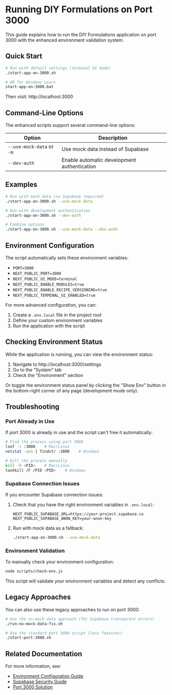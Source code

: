 # Running DIY Formulations on Port 3000

This guide explains how to run the DIY Formulations application on port 3000 with the enhanced environment validation system.

## Quick Start

```bash
# Run with default settings (terminal UI mode)
./start-app-on-3000.sh

# OR for Windows users
start-app-on-3000.bat
```

Then visit: http://localhost:3000

## Command-Line Options

The enhanced scripts support several command-line options:

| Option | Description |
|--------|-------------|
| `--use-mock-data` or `-m` | Use mock data instead of Supabase |
| `--dev-auth` | Enable automatic development authentication |

## Examples

```bash
# Run with mock data (no Supabase required)
./start-app-on-3000.sh --use-mock-data

# Run with development authentication
./start-app-on-3000.sh --dev-auth

# Combine options
./start-app-on-3000.sh --use-mock-data --dev-auth
```

## Environment Configuration

The script automatically sets these environment variables:

- `PORT=3000`
- `NEXT_PUBLIC_PORT=3000`
- `NEXT_PUBLIC_UI_MODE=terminal`
- `NEXT_PUBLIC_ENABLE_MODULES=true`
- `NEXT_PUBLIC_ENABLE_RECIPE_VERSIONING=true`
- `NEXT_PUBLIC_TERMINAL_UI_ENABLED=true`

For more advanced configuration, you can:

1. Create a `.env.local` file in the project root
2. Define your custom environment variables
3. Run the application with the script

## Checking Environment Status

While the application is running, you can view the environment status:

1. Navigate to http://localhost:3000/settings
2. Go to the "System" tab
3. Check the "Environment" section

Or toggle the environment status panel by clicking the "Show Env" button in the bottom-right corner of any page (development mode only).

## Troubleshooting

### Port Already in Use

If port 3000 is already in use and the script can't free it automatically:

```bash
# Find the process using port 3000
lsof -i :3000    # Mac/Linux
netstat -ano | findstr :3000    # Windows

# Kill the process manually
kill -9 <PID>    # Mac/Linux
taskkill /F /PID <PID>    # Windows
```

### Supabase Connection Issues

If you encounter Supabase connection issues:

1. Check that you have the right environment variables in `.env.local`:
   ```
   NEXT_PUBLIC_SUPABASE_URL=https://your-project.supabase.co
   NEXT_PUBLIC_SUPABASE_ANON_KEY=your-anon-key
   ```

2. Run with mock data as a fallback:
   ```bash
   ./start-app-on-3000.sh --use-mock-data
   ```

### Environment Validation

To manually check your environment configuration:

```bash
node scripts/check-env.js
```

This script will validate your environment variables and detect any conflicts.

## Legacy Approaches

You can also use these legacy approaches to run on port 3000:

```bash
# Use the no-mock-data approach (for Supabase transparent errors)
./run-no-mock-data-fix.sh

# Use the standard port 3000 script (less features)
./start-port-3000.sh
```

## Related Documentation

For more information, see:
- [Environment Configuration Guide](./docs/ENVIRONMENT_CONFIGURATION_GUIDE.md)
- [Supabase Security Guide](./docs/SUPABASE_SECURITY_GUIDE.md)
- [Port 3000 Solution](./PORT_3000_SOLUTION.md)